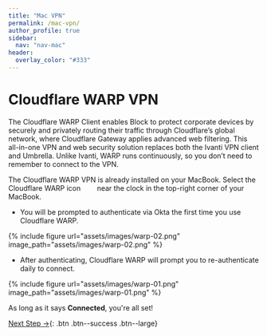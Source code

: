 ```yaml
---
title: "Mac VPN"
permalink: /mac-vpn/
author_profile: true
sidebar:
  nav: "nav-mac"
header:
  overlay_color: "#333"
---
```

# Cloudflare WARP VPN

The Cloudflare WARP Client enables Block to protect corporate devices by securely and privately routing their traffic through Cloudflare’s global network, where Cloudflare Gateway applies advanced web filtering. This all-in-one VPN and web security solution replaces both the Ivanti VPN client and Umbrella. Unlike Ivanti, WARP runs continuously, so you don’t need to remember to connect to the VPN.

The Cloudflare WARP VPN is already installed on your MacBook. Select the Cloudflare WARP icon <img src="/assets/images/Cloudfare-WARP.png" width='25' height='5' /> near the clock in the top-right corner of your MacBook.

* You will be prompted to authenticate via Okta the first time you use Cloudflare WARP. 

{% include figure url="assets/images/warp-02.png" image_path="assets/images/warp-02.png" %}

* After authenticating, Cloudflare WARP will prompt you to re-authenticate daily to connect.

{% include figure url="assets/images/warp-01.png" image_path="assets/images/warp-01.png" %}

As long as it says __Connected__, you're all set!

[Next Step &rarr;](/mac-tips/){: .btn .btn--success .btn--large}
